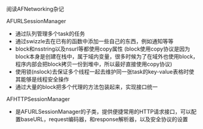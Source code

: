 阅读AFNetworking杂记

AFURLSessionManager

- 通过队列管理多个task的任务
- 通过swizzle去在已有的函数中添加一些自己的东西，例如通知等等
- block和nsstring以及nsurl等都使用copy属性 (block使用copy协议是因为block本身是创建在栈中，属于域内变量，很多时候为了在域外也使用block，程序内部会把block拷贝一份到堆中，所以最好直接使用copy协议)
- 使用锁(nslock)去保证多个线程一起去维护同一张task的key-value表格时使其能够是线程安全操作
- 通过大量的block把多个代理的方法包装起来，实现接口统一

AFHTTPSessionManager

- 是AFURLSessionManager的子类，提供便捷常用的HTTP请求接口，可以配置baseURL，request编码器，和response解析器，以及安全协议的设置


